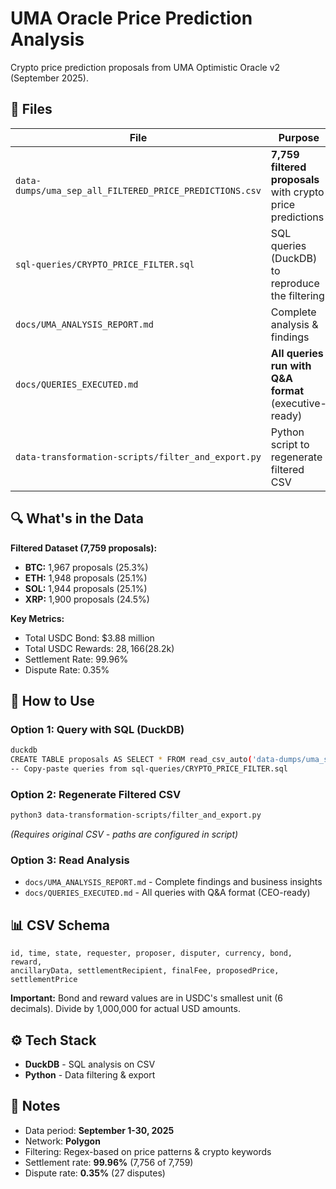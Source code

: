 # UMA Oracle Price Prediction Analysis

Crypto price prediction proposals from UMA Optimistic Oracle v2 (September 2025).

## 📁 Files

| File | Purpose |
|------|---------|
| `data-dumps/uma_sep_all_FILTERED_PRICE_PREDICTIONS.csv` | **7,759 filtered proposals** with crypto price predictions |
| `sql-queries/CRYPTO_PRICE_FILTER.sql` | SQL queries (DuckDB) to reproduce the filtering |
| `docs/UMA_ANALYSIS_REPORT.md` | Complete analysis & findings |
| `docs/QUERIES_EXECUTED.md` | **All queries run with Q&A format** (executive-ready) |
| `data-transformation-scripts/filter_and_export.py` | Python script to regenerate filtered CSV |

## 🔍 What's in the Data

**Filtered Dataset (7,759 proposals):**
- **BTC:** 1,967 proposals (25.3%)
- **ETH:** 1,948 proposals (25.1%)
- **SOL:** 1,944 proposals (25.1%)
- **XRP:** 1,900 proposals (24.5%)

**Key Metrics:**
- Total USDC Bond: $3.88 million
- Total USDC Rewards: $28,166 ($28.2k)
- Settlement Rate: 99.96%
- Dispute Rate: 0.35%

## 🚀 How to Use

### Option 1: Query with SQL (DuckDB)
```bash
duckdb
CREATE TABLE proposals AS SELECT * FROM read_csv_auto('data-dumps/uma_sep_all_FILTERED_PRICE_PREDICTIONS.csv');
-- Copy-paste queries from sql-queries/CRYPTO_PRICE_FILTER.sql
```

### Option 2: Regenerate Filtered CSV
```bash
python3 data-transformation-scripts/filter_and_export.py
```
*(Requires original CSV - paths are configured in script)*

### Option 3: Read Analysis
- `docs/UMA_ANALYSIS_REPORT.md` - Complete findings and business insights
- `docs/QUERIES_EXECUTED.md` - All queries with Q&A format (CEO-ready)

## 📊 CSV Schema

```
id, time, state, requester, proposer, disputer, currency, bond, reward, 
ancillaryData, settlementRecipient, finalFee, proposedPrice, settlementPrice
```

**Important:** Bond and reward values are in USDC's smallest unit (6 decimals). Divide by 1,000,000 for actual USD amounts.

## ⚙️ Tech Stack

- **DuckDB** - SQL analysis on CSV
- **Python** - Data filtering & export

## 📝 Notes

- Data period: **September 1-30, 2025**
- Network: **Polygon**
- Filtering: Regex-based on price patterns & crypto keywords
- Settlement rate: **99.96%** (7,756 of 7,759)
- Dispute rate: **0.35%** (27 disputes)
